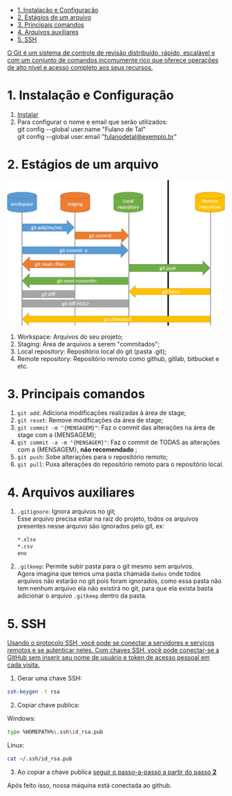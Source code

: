 - [1. Instalação e Configuração](#1-instalação-e-configuração)
- [2. Estágios de um arquivo](#2-estágios-de-um-arquivo)
- [3. Principais comandos](#3-principais-comandos)
- [4. Arquivos auxiliares](#4-arquivos-auxiliares)
- [5. SSH](#5-ssh)



[O Git é um sistema de controle de revisão distribuído, rápido, escalável e com um conjunto de comandos incomumente rico que oferece operações de alto nível e acesso completo aos seus recursos.](https://git-scm.com/docs/git/pt_BR)


# 1. Instalação e Configuração

1. [Instalar](https://git-scm.com/downloads)
2. Para configurar o nome e email que serão utilizados:  
  git config --global user.name "Fulano de Tal"  
  git config --global user.email "fulanodetal@exemplo.br"

# 2. Estágios de um arquivo

<img src="./img/git.png">

1. Workspace: Arquivos do seu projeto;
2. Staging: Área de arquivos a serem "commitados";
3. Local repository: Repositório local do git (pasta .git);
4. Remote repository: Repositório remoto como github, gitlab, bitbucket e etc.


# 3. Principais comandos

1. `git add`: Adiciona modificações realizadas à área de stage;
2. `git reset`: Remove modificações da área de stage;
3. `git commit -m "{MENSAGEM}"`: Faz o commit das alterações na área de stage com a {MENSAGEM};
4. `git commit -a -m "{MENSAGEM}"`: Faz o commit de TODAS as alterações com a {MENSAGEM}, **não recomendado** ;
5. `git push`: Sobe alterações para o repositório remoto;
6. `git pull`: Puxa alterações do repositório remoto para o repositório local.


# 4. Arquivos auxiliares

1. `.gitignore`: Ignora arquivos no git;  
      Esse arquivo precisa estar na raiz do projeto, todos os arquivos presentes nesse arquivo são ignorados pelo git, ex:
      ```
      *.xlsx
      *.csv
      env
      ```
2. `.gitkeep`: Permite subir pasta para o git mesmo sem arquivos.  
      Agora imagina que temos uma pasta chamada `dados` onde todos arquivos não estarão no git pois foram ignorados, como essa pasta não tem nenhum arquivo ela não existirá no git, para que ela exista basta adicionar o arquivo `.gitkeep` dentro da pasta.


# 5. SSH

[Usando o protocolo SSH, você pode se conectar a servidores e serviços remotos e se autenticar neles. Com chaves SSH, você pode conectar-se a GitHub sem inserir seu nome de usuário e token de acesso pessoal em cada visita.](https://docs.github.com/pt/authentication/connecting-to-github-with-ssh/about-ssh)


1. Gerar uma chave SSH:
```sh
ssh-keygen -t rsa
```

2. Copiar chave publica:

Windows:
```sh
type %HOMEPATH%\.ssh\id_rsa.pub
```

Linux:
```sh
cat ~/.ssh/id_rsa.pub
```

3. Ao copiar a chave publica [seguir o passo-a-passo a partir do passo **2**](https://docs.github.com/pt/authentication/connecting-to-github-with-ssh/.adding-a-new-ssh-key-to-your-github-account)


Após feito isso, nossa máquina está conectada ao github.
